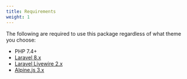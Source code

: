 ```yaml
---
title: Requirements
weight: 1
---
```


The following are required to use this package regardless of what theme you choose:

- PHP 7.4+
- [Laravel 8.x](https://laravel.com)
- [Laravel Livewire 2.x](https://laravel-livewire.com)
- [Alpine.js 3.x](https://alpinejs.dev)
